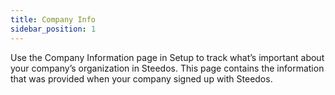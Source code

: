 ```yaml
---
title: Company Info
sidebar_position: 1
---
```


Use the Company Information page in Setup to track what’s important about your company’s organization in Steedos. This page contains the information that was provided when your company signed up with Steedos.
